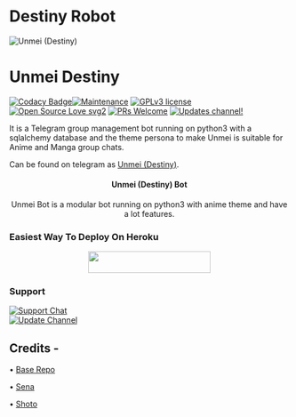 
# Destiny Robot
![Unmei (Destiny)](https://telegra.ph/file/cb57c2af871c60bfdf732.jpg)
# Unmei Destiny
[![Codacy Badge](https://app.codacy.com/project/badge/Grade/729d680436084e0a9cb16f0e875dc097)](https://www.codacy.com/gh/DarkSoulxUltra/DestinyBot/dashboard?utm_source=github.com&amp;utm_medium=referral&amp;utm_content=DarkSoulxUltra/DestinyBot&amp;utm_campaign=Badge_Grade_Settings)[![Maintenance](https://img.shields.io/badge/Maintained%3F-yes-green.svg)](https://github.com/DarkSoulxUltra/DestinyBot/graphs/commit-activity) [![GPLv3 license](https://img.shields.io/badge/License-GPLv3-blue.svg)](https://perso.crans.org/besson/LICENSE.html) [![Open Source Love svg2](https://badges.frapsoft.com/os/v2/open-source.svg?v=103)](https://github.com/ellerbrock/open-source-badges/) [![PRs Welcome](https://img.shields.io/badge/PRs-welcome-brightgreen.svg?style=flat-square)](https://makeapullrequest.com) [![Updates channel!](https://img.shields.io/badge/Join%20Channel-!-red)](https://t.me/unmei_updates)

It is a Telegram group management bot running on python3 with a sqlalchemy database and the theme persona to make Unmei is suitable for Anime and Manga group chats.

Can be found on telegram as [Unmei (Destiny)](https://t.me/Destiny_x_Bot).


<h4><p align="center"> Unmei (Destiny) Bot </p></h4>

<p align="center">Unmei Bot is a modular bot running on python3 with anime theme and have a lot features.</p>


### Easiest Way To Deploy On Heroku 

<p align="center"><a href="https://heroku.com/deploy?template=https://github.com/JACKSAMAA/mitsuri-"> <img src="https://img.shields.io/badge/Deploy%20To%20Heroku-blue?style=for-the-badge&logo=heroku" width="220" height="38.45"/></a></p>


### Support
<p>
<a href="https://t.me/unmei_support"> <img src="https://img.shields.io/badge/Support-Chat-blue?&logo=telegram" alt="Support Chat" /> </a><br>
<a href="https://t.me/unmei_updates"> <img src="https://img.shields.io/badge/Update-Channel-blue?&logo=telegram" alt="Update Channel" /> </a><br>
</p>

## Credits -
• [Base Repo](https://github.com/kennedy-ex/EmikoRobot)

• [Sena](https://github.com/kennedy-ex)

• [Shoto](https://github.com/DarkSoulxUltra)
